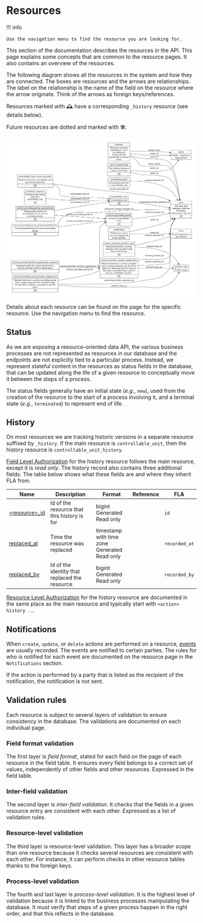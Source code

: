 # Resources

!!! info

    Use the navigation menu to find the resource you are looking for.

This section of the documentation describes the resources in the API. This page
explains some concepts that are common to the resource pages. It also contains
an overview of the resources.

The following diagram shows all the resources in the system and how they are
connected. The boxes are resources and the arrows are relationships. The label
on the relationship is the name of the field on the resource where the arrow
originate. Think of the arrows as foreign keys/references.

Resources marked with 🕰️ have a corresponding `_history`
resource (see details below).

Future resources are dotted and marked with 🛠️.

![Resource diagram](../diagrams/resources.png)

Details about each resource can be found on the page for the specific resource.
Use the navigation menu to find the resource.

## Status

As we are exposing a resource-oriented data API, the various business processes
are not represented as resources in our database and the endpoints are not
explicitly tied to a particular process. Instead, we represent stateful content
in the resources as status fields in the database, that can be updated along the
life of a given resource to conceptually move it between the steps of a process.

The status fields generally have an initial state (_e.g._, `new`), used from the
creation of the resource to the start of a process involving it, and a terminal
state (_e.g._, `terminated`) to represent end of life.

## History

On most resources we are tracking historic versions in a separate resource
suffixed by `_history`. If the main resource is `controllable_unit`, then the
history resource is `controllable_unit_history`.

[Field Level Authorization](../auth.md#field-level-authorization-fla) for the
history resource follows the main resource, except it is _read only_. The
history record also contains three additional fields. The table below shows what
these fields are and where they inherit FLA from.

| Name                                                              | Description                                   | Format                                               | Reference | FLA           |
|-------------------------------------------------------------------|-----------------------------------------------|------------------------------------------------------|-----------|---------------|
| <a name="resource-id" href="#resource-id">&lt;resource&gt;_id</a> | Id of the resource that this history is for   | bigint<br/>Generated<br/>Read only                   |           | `id`          |
| <a name="replaced-at" href="#replaced-at">replaced_at</a>         | Time the resource was replaced                | timestamp with time zone<br/>Generated<br/>Read only |           | `recorded_at` |
| <a name="replaced-by" href="#replaced-by">replaced_by</a>         | Id of the identity that replaced the resource | bigint<br/>Generated<br/>Read only                   |           | `recorded_by` |

[Resource Level Authorization](../auth.md#resource-level-authorization-rla) for
the history resource are documented in the same place as the main resource and
typically start with `<action> history ..`.

## Notifications

When `create`, `update`, or `delete` actions are performed on a resource,
[events](event.md) are usually recorded. The events are notified to certain
parties. The rules for who is notified for each event are documented on the
resource page in the `Notifications` section.

If the action is performed by a party that is listed as the recipient of the
notification, the notification is not sent.

## Validation rules

Each resource is subject to several layers of validation to ensure consistency
in the database. The validations are documented on each individual page.

### Field format validation

The first layer is _field format_, stated for each field on the page of each
resource in the field table. It ensures every field belongs to a correct set of
values, independently of other fields and other resources. Expressed in the
field table.

### Inter-field validation

The second layer is _inter-field validation_. It checks that the fields in a
given resource entry are consistent with each other. Expressed as a list of
validation rules.

### Resource-level validation

The third layer is resource-level validation. This layer has a broader scope
than one resource because it checks several resources are consistent with each
other. For instance, it can perform checks in other resource tables thanks to
the foreign keys.

### Process-level validation

The fourth and last layer is _process-level validation_. It is the highest level
of validation because it is linked to the business processes manipulating the
database. It must verify that steps of a given process happen in the right
order, and that this reflects in the database.
